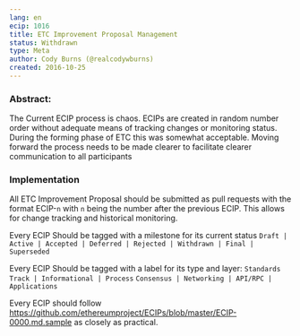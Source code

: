 ```yaml
---
lang: en
ecip: 1016
title: ETC Improvement Proposal Management
status: Withdrawn
type: Meta
author: Cody Burns (@realcodywburns)
created: 2016-10-25
---
```


### Abstract:

The Current ECIP process is chaos. ECIPs are created in random number order without adequate means of tracking changes or monitoring status. During the forming phase of ETC this was somewhat acceptable. Moving forward the process needs to be made clearer to facilitate clearer communication to all participants  

### Implementation

All ETC Improvement Proposal should be submitted as pull requests with the format ECIP-`n` with `n` being the number after the previous ECIP. This allows for change tracking and historical monitoring.

Every ECIP Should be tagged with a milestone for its current status
`Draft | Active | Accepted | Deferred | Rejected | Withdrawn | Final | Superseded`

Every ECIP Should be tagged with a label for its type and layer:
`Standards Track | Informational | Process`
`Consensus | Networking | API/RPC | Applications`

Every ECIP should follow https://github.com/ethereumproject/ECIPs/blob/master/ECIP-0000.md.sample as closely as practical.

